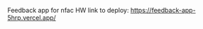 
F e e d b a c k   a p p   f o r   n f a c   H W 
 
link to deploy: https://feedback-app-5hrp.vercel.app/
 
